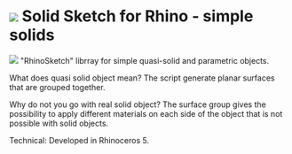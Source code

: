 # <img src=“https://github.com/andrasaa/Vazlat3D/simples.png”> Solid Sketch for Rhino - simple solids 
<img src=“simples.png”> 
"RhinoSketch" librray for simple quasi-solid and parametric objects.

What does quasi solid object mean? 
The script generate planar surfaces that are grouped together. 

Why do not you go with real solid object?
The surface group gives the possibility to apply different materials on each side of the object that is not possible with solid objects.

Technical:
Developed in Rhinoceros 5.

